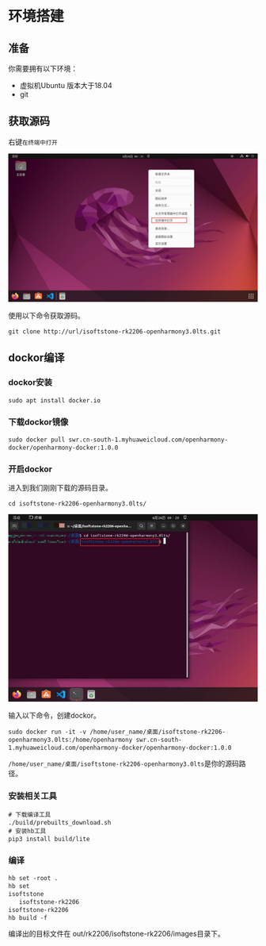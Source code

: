 # 环境搭建

## 准备

你需要拥有以下环境：

- 虚拟机Ubuntu 版本大于18.04
- git

## 获取源码

右键`在终端中打开`

![](/vendor/isoftstone/rk2206/docs/figures/环境/打开终端.jpg)

使用以下命令获取源码。

```shell
git clone http://url/isoftstone-rk2206-openharmony3.0lts.git
```

## dockor编译

### dockor安装

```shell
sudo apt install docker.io
```

### 下载dockor镜像

```shell
sudo docker pull swr.cn-south-1.myhuaweicloud.com/openharmony-docker/openharmony-docker:1.0.0
```

### 开启dockor

进入到我们刚刚下载的源码目录。

```shell
cd isoftstone-rk2206-openharmony3.0lts/
```

![](/vendor/isoftstone/rk2206/docs/figures/环境/进入源码目录.jpg)

输入以下命令，创建dockor。

```shell
sudo docker run -it -v /home/user_name/桌面/isoftstone-rk2206-openharmony3.0lts:/home/openharmony swr.cn-south-1.myhuaweicloud.com/openharmony-docker/openharmony-docker:1.0.0
```

`/home/user_name/桌面/isoftstone-rk2206-openharmony3.0lts`是你的源码路径。

### 安装相关工具

```shell
# 下载编译工具
./build/prebuilts_download.sh
# 安装hb工具
pip3 install build/lite
```

### 编译

```shell
hb set -root .
hb set
isoftstone
   isoftstone-rk2206
isoftstone-rk2206
hb build -f
```

编译出的目标文件在 out/rk2206/isoftstone-rk2206/images目录下。
